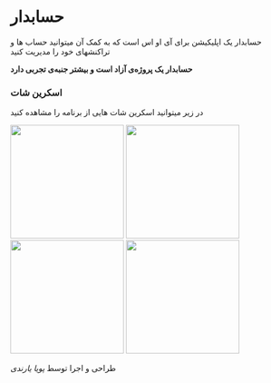 # حسابدار

حسابدار یک اپلیکیشن برای آی او اس است که به کمک آن میتوانید حساب ها و تراکنشهای خود را مدیریت کنید

__حسابدار یک پروژه‌ی آزاد است و بیشتر جنبه‌ی تجربی دارد__

### اسکرین شات
در زیر میتوانید اسکرین شات هایی از برنامه را مشاهده کنید


<img src="http://uupload.ir/files/nepi_1.png" width="200"> <img src="http://uupload.ir/files/gf8n_2.png" width="200"> <img src="http://uupload.ir/files/r0ft_4.png" width="200"> <img src="http://uupload.ir/files/pn9k_5.png" width="200">

طراحی و اجرا توسط *پویا یارندی*
